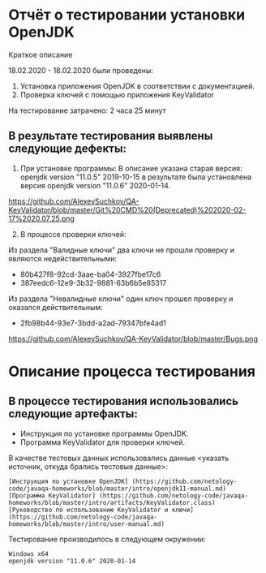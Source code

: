 # Отчёт о тестировании установки OpenJDK
Краткое описание

18.02.2020 - 18.02.2020 были проведены:
1. Установка приложения OpenJDK в соответствии с документацией.
2. Проверка ключей с помощью приложения KeyValidator

На тестирование затрачено: 2 часа 25 минут

## В результате тестирования выявлены следующие дефекты:

1. При установке программы:
В описание указана старая версия: openjdk version "11.0.5" 2019-10-15 в результате была установлена версия openjdk version "11.0.6" 2020-01-14.

https://github.com/AlexeySuchkov/QA-KeyValidator/blob/master/Git%20CMD%20(Deprecated)%202020-02-17%2020.07.25.png

2. В процессе проверки ключей:

Из раздела "Валидные ключи" два ключи не прошли проверку и являются недействительными:

* 80b427f8-92cd-3aae-ba04-3927fbe17c6
* 387eedc6-12e9-3b32-9881-63b6b5e85317

Из раздела "Невалидные ключи" один ключ прошел проверку и оказался действительным:

* 2fb98b44-93e7-3bdd-a2ad-79347bfe4ad1

https://github.com/AlexeySuchkov/QA-KeyValidator/blob/master/Bugs.png

# Описание процесса тестирования

## В процессе тестирования использовались следующие артефакты:

   * Инструкция по установке программы OpenJDK.
   * Программа KeyValidator для проверки ключей.

В качестве тестовых данных использовались данные <указать источник, откуда брались тестовые данные>:

    [Инструкция по установке OpenJDK] (https://github.com/netology-code/javaqa-homeworks/blob/master/intro/openjdk11-manual.md)
    [Программа KeyValidator] (https://github.com/netology-code/javaqa-homeworks/blob/master/intro/artifacts/KeyValidator.class)
    [Руководство по использованию KeyValidator и ключи] (https://github.com/netology-code/javaqa-homeworks/blob/master/intro/user-manual.md)

Тестирование производилось в следующем окружении:

    Windows x64
    openjdk version "11.0.6" 2020-01-14
    
